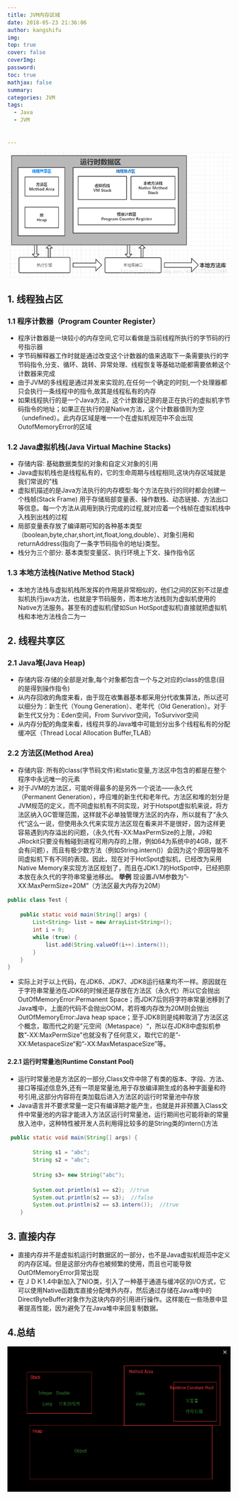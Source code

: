 ```yaml
---
title: JVM内存区域
date: 2018-05-23 21:36:06
author: kangshifu
img: 
top: true
cover: false
coverImg: 
password: 
toc: true
mathjax: false
summary: 
categories: JVM
tags:
  - Java 
  - JVM


---
```


<!--more-->  

![运行时数据区](/img/jvm/jvm001.png)
## 1. 线程独占区
### 1.1 程序计数器（Program Counter Register）
* 程序计数器是一块较小的内存空间,它可以看做是当前线程所执行的字节码的行号指示器
* 字节码解释器工作时就是通过改变这个计数器的值来选取下一条需要执行的字节码指令,分支、循环、跳转、异常处理、线程恢复等基础功能都需要依赖这个计数器来完成
* 由于JVM的多线程是通过并发来实现的,在任何一个确定的时刻,一个处理器都只会执行一条线程中的指令,故其是线程私有的内存
* 如果线程执行的是一个Java方法，这个计数器记录的是正在执行的虚拟机字节码指令的地址；如果正在执行的是Native方法，这个计数器值则为空（undefined）。此内存区域是唯一一个在虚拟机规范中不会出现OutofMemoryError的区域
### 1.2 Java虚拟机栈(Java Virtual Machine Stacks)
* 存储内容: 基础数据类型的对象和自定义对象的引用
* Java虚拟机栈也是线程私有的，它的生命周期与线程相同,这块内存区域就是我们常说的"栈
* 虚拟机描述的是Java方法执行的内存模型:每个方法在执行的同时都会创建一个栈帧(Stack Frame) 用于存储局部变量表、操作数栈、动态链接、方法出口等信息。每一个方法从调用到执行完成的过程,就对应着一个栈帧在虚拟机栈中入栈到出栈的过程
* 局部变量表存放了编译期可知的各种基本类型（boolean,byte,char,short,int,float,long,double）、对象引用和returnAddress(指向了一条字节码指令的地址)类型。
* 栈分为三个部分:  基本类型变量区、执行环境上下文、操作指令区
### 1.3 本地方法栈(Native Method Stack)
* 本地方法栈与虚拟机栈所发挥的作用是非常相似的，他们之间的区别不过是虚拟机执行java方法，也就是字节码服务，而本地方法栈则为虚拟机使用的Native方法服务。甚至有的虚拟机(譬如Sun HotSpot虚拟机)直接就把虚拟机栈和本地方法栈合二为一
## 2. 线程共享区
### 2.1 Java堆(Java Heap)
* 存储内容:存储的全部是对象,每个对象都包含一个与之对应的class的信息(目的是得到操作指令)
* 从内存回收的角度来看，由于现在收集器基本都采用分代收集算法，所以还可以细分为：新生代（Young Generation）、老年代（Old Generation）。对于新生代又分为：Eden空间，From Survivor空间，ToSurvivor空间
* 从内存分配的角度来看，线程共享的Java堆中可能划分出多个线程私有的分配缓冲区（Thread Local Allocation Buffer,TLAB）
### 2.2 方法区(Method Area)
* 存储内容: 所有的class(字节码文件)和static变量,方法区中包含的都是在整个程序中永远唯一的元素
* 对于JVM的方法区，可能听得最多的是另外一个说法——永久代（Permanent Generation），呼应堆的新生代和老年代。方法区和堆的划分是JVM规范的定义，而不同虚拟机有不同实现，对于Hotspot虚拟机来说，将方法区纳入GC管理范围，这样就不必单独管理方法区的内存，所以就有了”永久代“这么一说，但使用永久代来实现方法区现在看来并不是很好，因为这样更容易遇到内存溢出的问题，（永久代有-XX:MaxPermSize的上限，J9和JRockit只要没有触碰到进程可用内存的上限，例如64为系统中的4GB，就不会有问题），而且有极少数方法（例如String.intern()）会因为这个原因导致不同虚拟机下有不同的表现。因此，现在对于HotSpot虚拟机，已经改为采用Native Memory来实现方法区规划了，而且在JDK1.7的HotSpot中，已经把原本放在永久代的字符串常量池移出。
**举例**
现设置JVM参数为”-XX:MaxPermSize=20M”（方法区最大内存为20M）
```java
public class Test {

    public static void main(String[] args) {
        List<String> list = new ArrayList<String>();
        int i = 0;
        while (true) {
            list.add(String.valueOf(i++).intern());   
        }
    }
}
```
* 实际上对于以上代码，在JDK6、JDK7、JDK8运行结果均不一样。原因就在于字符串常量池在JDK6的时候还是存放在方法区（永久代）所以它会抛出OutOfMemoryError:Permanent Space；而JDK7后则将字符串常量池移到了Java堆中，上面的代码不会抛出OOM，若将堆内存改为20M则会抛出OutOfMemoryError:Java heap space；至于JDK8则是纯粹取消了方法区这个概念，取而代之的是”元空间（Metaspace）“，所以在JDK8中虚拟机参数”-XX:MaxPermSize”也就没有了任何意义，取代它的是”-XX:MetaspaceSize“和”-XX:MaxMetaspaceSize”等。
#### 2.2.1 运行时常量池(Runtime Constant Pool)
* 运行时常量池是方法区的一部分,Class文件中除了有类的版本、字段、方法、接口等描述信息外,还有一项是常量池,用于存放编译期生成的各种字面量和符号引用,这部分内容将在类加载后进入方法区的运行时常量池中存放
* Java语言并不要求常量一定只有编译期才能产生，也就是并非预置入Class文件中常量池的内容才能进入方法区运行时常量池，运行期间也可能将新的常量放入池中，这种特性被开发人员利用得比较多的是String类的intern()方法
```java
 public static void main(String[] args) {

        String s1 = "abc";
        String s2 = "abc";

        String s3= new String("abc");

        System.out.println(s1 == s2);　//true
        System.out.println(s2 == s3);  //false
        System.out.println(s2 == s3.intern());  //true 
    }
```
## 3. 直接内存
* 直接内存并不是虚拟机运行时数据区的一部分，也不是Java虚拟机规范中定义的内存区域。但是这部分内存也被频繁的使用，而且也可能导致OutOfMemoryError异常出现
* 在ＪＤＫ1.4中新加入了NIO类，引入了一种基于通道与缓冲区的I/O方式，它可以使用Native函数库直接分配堆外内存，然后通过存储在Java堆中的DirectByteBuffer对象作为这块内存的引用进行操作。这样能在一些场景中显著提高性能，因为避免了在Java堆中来回复制数据。
## 4.总结
![总结](/img/jvm/jvm002.png)

